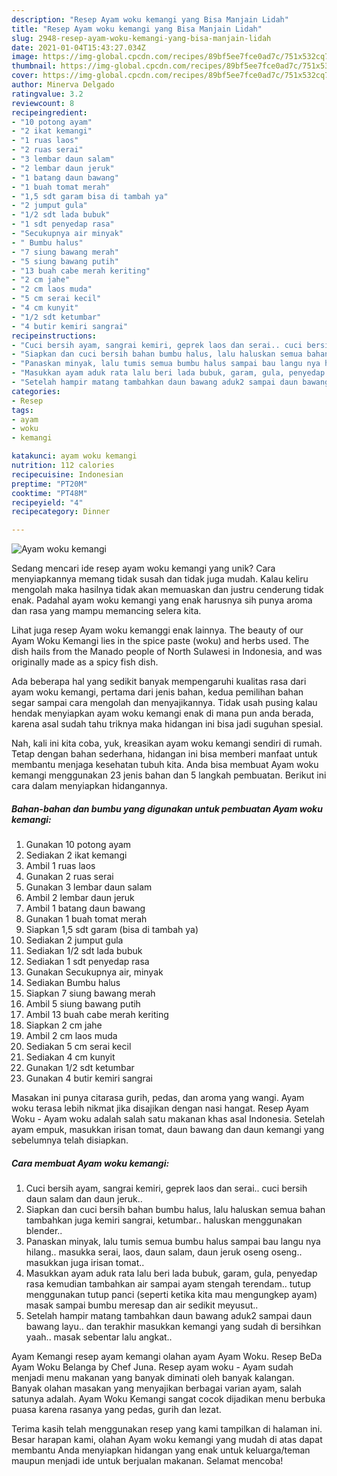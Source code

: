 ```yaml
---
description: "Resep Ayam woku kemangi yang Bisa Manjain Lidah"
title: "Resep Ayam woku kemangi yang Bisa Manjain Lidah"
slug: 2948-resep-ayam-woku-kemangi-yang-bisa-manjain-lidah
date: 2021-01-04T15:43:27.034Z
image: https://img-global.cpcdn.com/recipes/89bf5ee7fce0ad7c/751x532cq70/ayam-woku-kemangi-foto-resep-utama.jpg
thumbnail: https://img-global.cpcdn.com/recipes/89bf5ee7fce0ad7c/751x532cq70/ayam-woku-kemangi-foto-resep-utama.jpg
cover: https://img-global.cpcdn.com/recipes/89bf5ee7fce0ad7c/751x532cq70/ayam-woku-kemangi-foto-resep-utama.jpg
author: Minerva Delgado
ratingvalue: 3.2
reviewcount: 8
recipeingredient:
- "10 potong ayam"
- "2 ikat kemangi"
- "1 ruas laos"
- "2 ruas serai"
- "3 lembar daun salam"
- "2 lembar daun jeruk"
- "1 batang daun bawang"
- "1 buah tomat merah"
- "1,5 sdt garam bisa di tambah ya"
- "2 jumput gula"
- "1/2 sdt lada bubuk"
- "1 sdt penyedap rasa"
- "Secukupnya air minyak"
- " Bumbu halus"
- "7 siung bawang merah"
- "5 siung bawang putih"
- "13 buah cabe merah keriting"
- "2 cm jahe"
- "2 cm laos muda"
- "5 cm serai kecil"
- "4 cm kunyit"
- "1/2 sdt ketumbar"
- "4 butir kemiri sangrai"
recipeinstructions:
- "Cuci bersih ayam, sangrai kemiri, geprek laos dan serai.. cuci bersih daun salam dan daun jeruk.."
- "Siapkan dan cuci bersih bahan bumbu halus, lalu haluskan semua bahan tambahkan juga kemiri sangrai, ketumbar.. haluskan menggunakan blender.."
- "Panaskan minyak, lalu tumis semua bumbu halus sampai bau langu nya hilang.. masukka serai, laos, daun salam, daun jeruk oseng oseng.. masukkan juga irisan tomat.."
- "Masukkan ayam aduk rata lalu beri lada bubuk, garam, gula, penyedap rasa kemudian tambahkan air sampai ayam stengah terendam.. tutup menggunakan tutup panci (seperti ketika kita mau mengungkep ayam) masak sampai bumbu meresap dan air sedikit meyusut.."
- "Setelah hampir matang tambahkan daun bawang aduk2 sampai daun bawang layu.. dan terakhir masukkan kemangi yang sudah di bersihkan yaah.. masak sebentar lalu angkat.."
categories:
- Resep
tags:
- ayam
- woku
- kemangi

katakunci: ayam woku kemangi 
nutrition: 112 calories
recipecuisine: Indonesian
preptime: "PT20M"
cooktime: "PT48M"
recipeyield: "4"
recipecategory: Dinner

---
```



![Ayam woku kemangi](https://img-global.cpcdn.com/recipes/89bf5ee7fce0ad7c/751x532cq70/ayam-woku-kemangi-foto-resep-utama.jpg)

Sedang mencari ide resep ayam woku kemangi yang unik? Cara menyiapkannya memang tidak susah dan tidak juga mudah. Kalau keliru mengolah maka hasilnya tidak akan memuaskan dan justru cenderung tidak enak. Padahal ayam woku kemangi yang enak harusnya sih punya aroma dan rasa yang mampu memancing selera kita.

Lihat juga resep Ayam woku kemanggi enak lainnya. The beauty of our Ayam Woku Kemangi lies in the spice paste (woku) and herbs used. The dish hails from the Manado people of North Sulawesi in Indonesia, and was originally made as a spicy fish dish.

Ada beberapa hal yang sedikit banyak mempengaruhi kualitas rasa dari ayam woku kemangi, pertama dari jenis bahan, kedua pemilihan bahan segar sampai cara mengolah dan menyajikannya. Tidak usah pusing kalau hendak menyiapkan ayam woku kemangi enak di mana pun anda berada, karena asal sudah tahu triknya maka hidangan ini bisa jadi suguhan spesial.


Nah, kali ini kita coba, yuk, kreasikan ayam woku kemangi sendiri di rumah. Tetap dengan bahan sederhana, hidangan ini bisa memberi manfaat untuk membantu menjaga kesehatan tubuh kita. Anda bisa membuat Ayam woku kemangi menggunakan 23 jenis bahan dan 5 langkah pembuatan. Berikut ini cara dalam menyiapkan hidangannya.

<!--inarticleads1-->

##### Bahan-bahan dan bumbu yang digunakan untuk pembuatan Ayam woku kemangi:

1. Gunakan 10 potong ayam
1. Sediakan 2 ikat kemangi
1. Ambil 1 ruas laos
1. Gunakan 2 ruas serai
1. Gunakan 3 lembar daun salam
1. Ambil 2 lembar daun jeruk
1. Ambil 1 batang daun bawang
1. Gunakan 1 buah tomat merah
1. Siapkan 1,5 sdt garam (bisa di tambah ya)
1. Sediakan 2 jumput gula
1. Sediakan 1/2 sdt lada bubuk
1. Sediakan 1 sdt penyedap rasa
1. Gunakan Secukupnya air, minyak
1. Sediakan  Bumbu halus
1. Siapkan 7 siung bawang merah
1. Ambil 5 siung bawang putih
1. Ambil 13 buah cabe merah keriting
1. Siapkan 2 cm jahe
1. Ambil 2 cm laos muda
1. Sediakan 5 cm serai kecil
1. Sediakan 4 cm kunyit
1. Gunakan 1/2 sdt ketumbar
1. Gunakan 4 butir kemiri sangrai


Masakan ini punya citarasa gurih, pedas, dan aroma yang wangi. Ayam woku terasa lebih nikmat jika disajikan dengan nasi hangat. Resep Ayam Woku - Ayam woku adalah salah satu makanan khas asal Indonesia. Setelah ayam empuk, masukkan irisan tomat, daun bawang dan daun kemangi yang sebelumnya telah disiapkan. 

<!--inarticleads2-->

##### Cara membuat Ayam woku kemangi:

1. Cuci bersih ayam, sangrai kemiri, geprek laos dan serai.. cuci bersih daun salam dan daun jeruk..
1. Siapkan dan cuci bersih bahan bumbu halus, lalu haluskan semua bahan tambahkan juga kemiri sangrai, ketumbar.. haluskan menggunakan blender..
1. Panaskan minyak, lalu tumis semua bumbu halus sampai bau langu nya hilang.. masukka serai, laos, daun salam, daun jeruk oseng oseng.. masukkan juga irisan tomat..
1. Masukkan ayam aduk rata lalu beri lada bubuk, garam, gula, penyedap rasa kemudian tambahkan air sampai ayam stengah terendam.. tutup menggunakan tutup panci (seperti ketika kita mau mengungkep ayam) masak sampai bumbu meresap dan air sedikit meyusut..
1. Setelah hampir matang tambahkan daun bawang aduk2 sampai daun bawang layu.. dan terakhir masukkan kemangi yang sudah di bersihkan yaah.. masak sebentar lalu angkat..


Ayam Kemangi resep ayam kemangi olahan ayam Ayam Woku. Resep BeDa Ayam Woku Belanga by Chef Juna. Resep ayam woku - Ayam sudah menjadi menu makanan yang banyak diminati oleh banyak kalangan. Banyak olahan masakan yang menyajikan berbagai varian ayam, salah satunya adalah. Ayam Woku Kemangi sangat cocok dijadikan menu berbuka puasa karena rasanya yang pedas, gurih dan lezat. 

Terima kasih telah menggunakan resep yang kami tampilkan di halaman ini. Besar harapan kami, olahan Ayam woku kemangi yang mudah di atas dapat membantu Anda menyiapkan hidangan yang enak untuk keluarga/teman maupun menjadi ide untuk berjualan makanan. Selamat mencoba!
